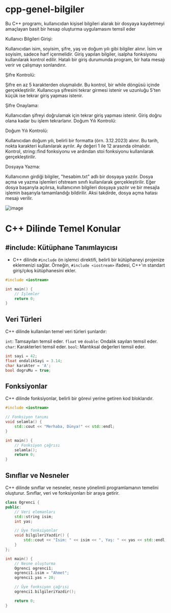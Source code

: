 # cpp-genel-bilgiler
Bu C++ programı, kullanıcıdan kişisel bilgileri alarak bir dosyaya kaydetmeyi amaçlayan basit bir hesap oluşturma uygulamasını temsil eder


Kullanıcı Bilgileri Girişi:

Kullanıcıdan isim, soyisim, şifre, yaş ve doğum yılı gibi bilgiler alınır.
İsim ve soyisim, sadece harf içermelidir. Giriş yapılan bilgiler, isalpha fonksiyonu kullanılarak kontrol edilir. Hatalı bir giriş durumunda program, bir hata mesajı verir ve çalışmayı sonlandırır.

Şifre Kontrolü:

Şifre en az 5 karakterden oluşmalıdır. Bu kontrol, bir while döngüsü içinde gerçekleştirilir. Kullanıcıya şifresini tekrar girmesi istenir ve uzunluğu 5'ten küçük ise tekrar giriş yapması istenir.


Şifre Onaylama:

Kullanıcıdan şifreyi doğrulamak için tekrar giriş yapması istenir. Giriş doğru olana kadar bu işlem tekrarlanır.
Doğum Yılı Kontrolü:



Doğum Yılı Kontrolü:

Kullanıcıdan doğum yılı, belirli bir formatta (örn. 3.12.2023) alınır. Bu tarih, nokta karakteri kullanılarak ayrılır.
Ay değeri 1 ile 12 arasında olmalıdır. Kontrol, string::find fonksiyonu ve ardından stoi fonksiyonu kullanılarak gerçekleştirilir.


Dosyaya Yazma:

Kullanıcının girdiği bilgiler, "hesabim.txt" adlı bir dosyaya yazılır. Dosya açma ve yazma işlemleri ofstream sınıfı kullanılarak gerçekleştirilir.
Eğer dosya başarıyla açılırsa, kullanıcının bilgileri dosyaya yazılır ve bir mesajla işlemin başarıyla tamamlandığı bildirilir. Aksi takdirde, dosya açma hatası mesajı verilir.


![image](https://github.com/Emirkksl/cpp-genel-bilgiler/assets/151434900/ee5cbe76-501e-46a7-b35e-658a7da6e9b7)





# C++ Dilinde Temel Konular

## #include: Kütüphane Tanımlayıcısı
- C++ dilinde `#include` ön işlemci direktifi, belirli bir kütüphaneyi projenize eklemenizi sağlar. Örneğin, `#include <iostream>` ifadesi, C++'ın standart giriş/çıkış kütüphanesini ekler.


```cpp
#include <iostream>

int main() {
    // İşlemler
    return 0;
}
```

## Veri Türleri

C++ dilinde kullanılan temel veri türleri şunlardır:

`int`: Tamsayıları temsil eder.
`float` ve `double`: Ondalık sayıları temsil eder.
`char`: Karakterleri temsil eder.
`bool`: Mantıksal değerleri temsil eder.

```cpp
int sayi = 42;
float ondalikSayi = 3.14;
char karakter = 'A';
bool dogruMu = true;
```

## Fonksiyonlar

C++ dilinde fonksiyonlar, belirli bir görevi yerine getiren kod bloklarıdır.

```cpp
#include <iostream>

// Fonksiyon tanımı
void selamla() {
    std::cout << "Merhaba, Dünya!" << std::endl;
}

int main() {
    // Fonksiyon çağrısı
    selamla();
    return 0;
}
```

## Sınıflar ve Nesneler

C++ dilinde sınıflar ve nesneler, nesne yönelimli programlamanın temelini oluşturur. Sınıflar, veri ve fonksiyonları bir araya getirir.

```cpp
class Ogrenci {
public:
    // Veri elemanları
    std::string isim;
    int yas;

    // Üye fonksiyonlar
    void bilgileriYazdir() {
        std::cout << "İsim: " << isim << ", Yaş: " << yas << std::endl;
    }
};

int main() {
    // Nesne oluşturma
    Ogrenci ogrenci1;
    ogrenci1.isim = "Ahmet";
    ogrenci1.yas = 20;

    // Üye fonksiyon çağrısı
    ogrenci1.bilgileriYazdir();

    return 0;
}
```


